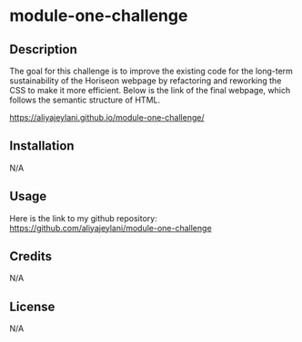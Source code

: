 # module-one-challenge

## Description

The goal for this challenge is to improve the existing code for the long-term sustainability of the Horiseon webpage by refactoring and reworking the CSS to make it more efficient. Below is the link of the final webpage, which follows the semantic structure of HTML.

https://aliyajeylani.github.io/module-one-challenge/

## Installation

N/A

## Usage

Here is the link to my github repository: https://github.com/aliyajeylani/module-one-challenge

## Credits

N/A

## License

N/A
